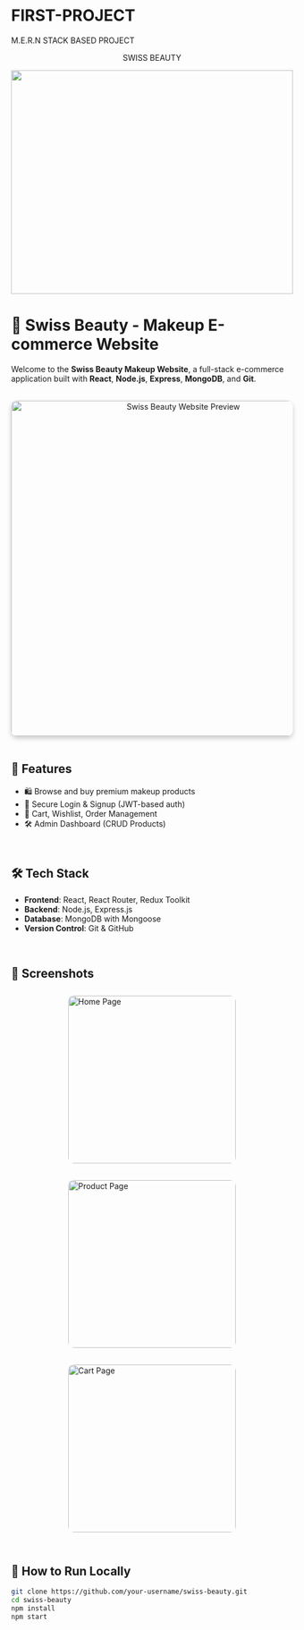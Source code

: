 # FIRST-PROJECT
M.E.R.N STACK BASED PROJECT 
<p align="center">SWISS BEAUTY </p>
<img height="400px"  width="100%" src="https://www.mobelhomestore.com/cdn/shop/files/helbrp.jpg?v=1703153580"/>
<br/>

# 💄 Swiss Beauty - Makeup E-commerce Website

Welcome to the **Swiss Beauty Makeup Website**, a full-stack e-commerce application built with **React**, **Node.js**, **Express**, **MongoDB**, and **Git**.

<br/>

<div style="text-align: center;">
  <img src="https://images.unsplash.com/photo-1617814062433-0443898c6b35?auto=format&fit=crop&w=800&q=80" alt="Swiss Beauty Website Preview" width="600" style="border-radius: 10px; box-shadow: 0 4px 8px rgba(0,0,0,0.2);" />
</div>

<br/>

## 🚀 Features

- 🛍️ Browse and buy premium makeup products
- 🔐 Secure Login & Signup (JWT-based auth)
- 🛒 Cart, Wishlist, Order Management
- 🛠️ Admin Dashboard (CRUD Products)

<br/>

## 🛠️ Tech Stack

- **Frontend**: React, React Router, Redux Toolkit
- **Backend**: Node.js, Express.js
- **Database**: MongoDB with Mongoose
- **Version Control**: Git & GitHub

<br/>

## 📸 Screenshots

<div style="display: flex; flex-direction: row; gap: 10px; flex-wrap: wrap; justify-content: center;">
  <img src="https://images.unsplash.com/photo-1600185365894-3851d2d1e414?auto=format&fit=crop&w=400&q=80" alt="Home Page" width="300" style="margin: 10px; border-radius: 10px;" />
  <img src="https://images.unsplash.com/photo-1624910420876-0fd72a1a37d7?auto=format&fit=crop&w=400&q=80" alt="Product Page" width="300" style="margin: 10px; border-radius: 10px;" />
  <img src="https://images.unsplash.com/photo-1616728432343-4a933f7c22a1?auto=format&fit=crop&w=400&q=80" alt="Cart Page" width="300" style="margin: 10px; border-radius: 10px;" />
</div>

<br/>

## 📁 How to Run Locally

```bash
git clone https://github.com/your-username/swiss-beauty.git
cd swiss-beauty
npm install
npm start
